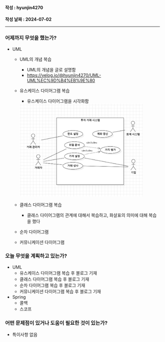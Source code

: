 #### 작성 : hyunjin4270
**작성 날짜 : 2024-07-02**

---
### 어제까지 무엇을 했는가?
 - UML
   - UML의 개념 복습
     - UML의 개념을 글로 설명함
     - <https://velog.io/@hyunjin4270/UML-UML%EC%9D%B4%EB%9E%80>
   - 유스케이스 다이어그램 복습
     - 유스케이스 다이어그램을 시각화함   
      <img src="https://github.com/Dongseo-Easy-Timetable-Enroll/base-timetable-registration/blob/scrum/Scrum/src/hyunjin4270_usecasediagram.png?raw=true.png" width="400" height="300"/>

   - 클래스 다이어그램 복습
     - 클래스 다이어그램의 관계에 대해서 복습하고, 화살표의 의미에 대해 복습을 했다
   - 순차 다이어그램
   - 커뮤니케이션 다이어그램
 
### 오늘 무엇을 계획하고 있는가?
  - UML
    - 유스케이스 다이어그램 복습 후 블로그 기재
    - 클래스 다이어그램 복습 후 블로그 기재
    - 순차 다이어그램 복습 후 블로그 기재
    - 커뮤니케이션 다이어그램 복습 후 블로그 기재
 - Spring
   - 콜백
   - 스코프

### 어떤 문제점이 있거나 도움이 필요한 것이 있는가?
- 특이사항 없음